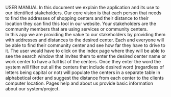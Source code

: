 USER MANUAL
In this document we explain the application and its use to our identified stakeholders.
Our core vision is that each person that needs to find the addresses of shopping centers and their distance to their location they can find this tool in our website. Your stakeholders are the community members that are using services or community centers.  
In this app we are providing the value to  our stakeholders by providing them with addresses and distances to the desired center. Each and everyone will be able to find their community center and see how far they have to drive to it.
The user would have to click on the index page where they will be able to see the search window that invites them to enter the desired center name or work center to have a full list of the centers. Once they enter the word the system will filter out all the centers that include desired word (regardless of letters being capital or not) will populate the centers in a separate table in alphabetical order and suggest the distance from each center to the clients computer location. Pages help and about us provide basic information about our system/project.

